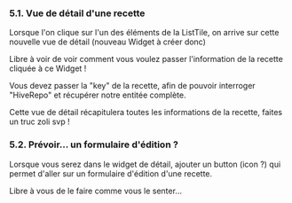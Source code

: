 
### 5.1. Vue de détail d'une recette

Lorsque l'on clique sur l'un des éléments de la ListTile, on arrive sur cette nouvelle vue de détail
(nouveau Widget à créer donc)

Libre à voir de voir comment vous voulez passer l'information de la recette cliquée à ce Widget !

Vous devez passer la "key" de la recette, afin de pouvoir interroger "HiveRepo" et récupérer notre entitée complète.

Cette vue de détail récapitulera toutes les informations de la recette, faites un truc zoli svp !

### 5.2. Prévoir... un formulaire d'édition ?

Lorsque vous serez dans le widget de détail, ajouter un button (icon ?) qui permet d'aller sur un formulaire d'édition d'une recette.

Libre à vous de le faire comme vous le senter...
